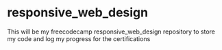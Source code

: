 # responsive_web_design
This will be my freecodecamp responsive_web_design repository to store my code and log my progress for the certifications
